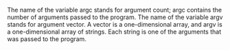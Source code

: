 The name of the variable argc stands for argument count; argc contains the number of arguments passed to the program. The name of the variable argv stands for argument vector. A vector is a one-dimensional array, and argv is a one-dimensional array of strings. Each string is one of the arguments that was passed to the program.
